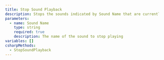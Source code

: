 ```yaml
---
title: Stop Sound Playback
description: Stops the sounds indicated by Sound Name that are currently playing in Streamer.bot
parameters:
  - name: Sound Name
    type: string
    required: true
    description: The name of the sound to stop playing
variables: []
csharpMethods:
  - StopSoundPlayback
---
```

